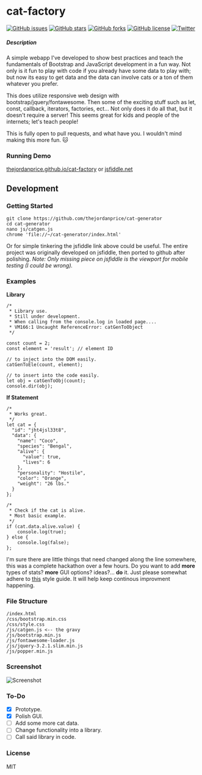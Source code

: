 # cat-factory

[![GitHub issues](https://img.shields.io/github/issues/thejordanprice/cat-generator.svg)](https://github.com/thejordanprice/cat-generator/issues)
[![GitHub stars](https://img.shields.io/github/stars/thejordanprice/cat-generator.svg)](https://github.com/thejordanprice/cat-generator/stargazers)
[![GitHub forks](https://img.shields.io/github/forks/thejordanprice/cat-generator.svg)](https://github.com/thejordanprice/cat-generator/network)
[![GitHub license](https://img.shields.io/badge/license-MIT-blue.svg)](https://raw.githubusercontent.com/thejordanprice/cat-generator/master/LICENSE)
[![Twitter](https://img.shields.io/twitter/url/https/github.com/thejordanprice/cat-generator.svg?style=social)](https://twitter.com/intent/tweet?text=Wow:&url=%5Bobject%20Object%5D)

##### Description

A simple webapp I've developed to show best practices and teach the fundamentals of Bootstrap and JavaScript development in a fun way. Not only is it fun to play with code if you already have some data to play with; but now its easy to get data and the data can involve cats or a ton of them whatever you prefer.

This does utilize responsive web design with bootstrap/jquery/fontawesome. Then some of the exciting stuff such as let, const, callback, iterators, factories, ect... Not only does it do all that, but it doesn't require a server! This seems great for kids and people of the internets; let's teach people!

This is fully open to pull requests, and what have you. I wouldn't mind making this more fun. :cat:

### Running Demo

[thejordanprice.github.io/cat-factory](https://thejordanprice.github.io/cat-generator) or [jsfiddle.net](https://jsfiddle.net/thejordanprice/fs3fvekw/)

## Development

### Getting Started

    git clone https://github.com/thejordanprice/cat-generator
    cd cat-generator
    nano js/catgen.js
    chrome 'file://~/cat-generator/index.html'

Or for simple tinkering the jsfiddle link above could be useful. The entire project was originally developed on jsfiddle, then ported to github after polishing. *Note: Only missing piece on jsfiddle is the viewport for mobile testing (I could be wrong).*

### Examples

**Library**

    /*
     * Library use.
     * Still under development.
     * When calling from the console.log in loaded page....
     * VM166:1 Uncaught ReferenceError: catGenToObject
     */

    const count = 2;
    const element = 'result'; // element ID

    // to inject into the DOM easily.
    catGenToEle(count, element);
    
    // to insert into the code easily.
    let obj = catGenToObj(count);
    console.dir(obj);


**If Statement**

    /*
     * Works great.
     */
    let cat = {
      "id": "jht4jsl33t8",
      "data": {
        "name": "Coco",
        "species": "Bengal",
        "alive": {
          "value": true,
          "lives": 6
        },
        "personality": "Hostile",
        "color": "Orange",
        "weight": "26 lbs."
      }
    };

    /*
     * Check if the cat is alive.
     * Most basic example.
     */
    if (cat.data.alive.value) {
        console.log(true);
    } else {
        console.log(false);
    };

I'm sure there are little things that need changed along the line somewhere, this was a complete hackathon over a few hours. Do you want to add **more** types of stats? **more** GUI options? ideas?... **do** it. Just please somewhat adhere to [this](https://github.com/thejordanprice/javascript) style guide. It will help keep continous improvment happening.

### File Structure

    /index.html
    /css/bootstrap.min.css
    /css/style.css
    /js/catgen.js <-- the gravy
    /js/bootstrap.min.js
    /js/fontawesome-loader.js
    /js/jquery-3.2.1.slim.min.js
    /js/popper.min.js

### Screenshot

![Screenshot](https://i.imgur.com/ZH7aUMJ.png)

### To-Do

- [x] Prototype.
- [x] Polish GUI.
- [ ] Add some more cat data.
- [ ] Change functionality into a library.
- [ ] Call said library in code.

### License

MIT
